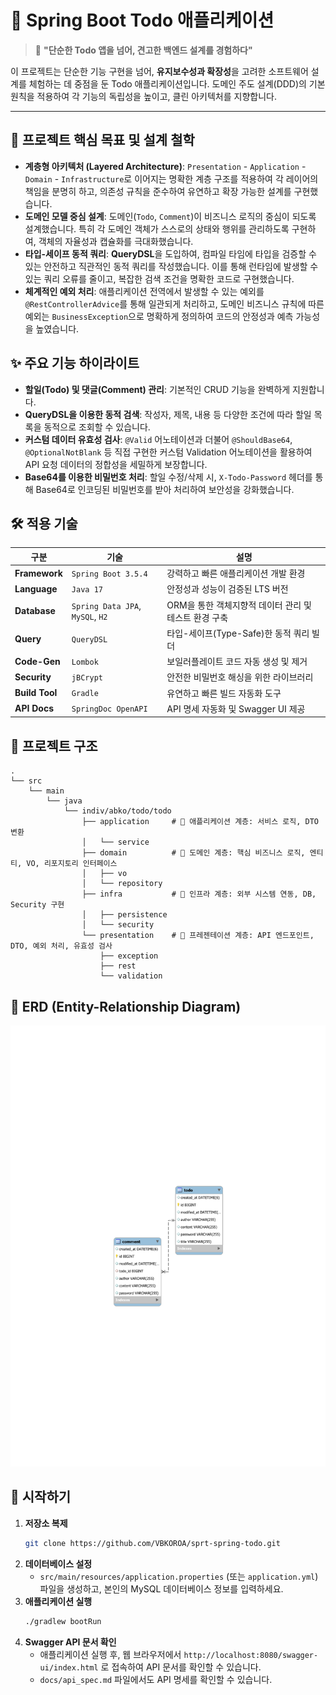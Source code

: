# 🚀 Spring Boot Todo 애플리케이션

> 💬 **"단순한 Todo 앱을 넘어, 견고한 백엔드 설계를 경험하다"**

이 프로젝트는 단순한 기능 구현을 넘어, **유지보수성과 확장성**을 고려한 소프트웨어 설계를 체험하는 데 중점을 둔 Todo 애플리케이션입니다. 도메인 주도 설계(DDD)의 기본 원칙을 적용하여 각 기능의 독립성을 높이고, 클린 아키텍처를 지향합니다.

---

## 🎯 프로젝트 핵심 목표 및 설계 철학

- **계층형 아키텍처 (Layered Architecture)**: `Presentation` - `Application` - `Domain` - `Infrastructure`로 이어지는 명확한 계층 구조를 적용하여 각 레이어의 책임을 분명히 하고, 의존성 규칙을 준수하여 유연하고 확장 가능한 설계를 구현했습니다.
- **도메인 모델 중심 설계**: 도메인(`Todo`, `Comment`)이 비즈니스 로직의 중심이 되도록 설계했습니다. 특히 각 도메인 객체가 스스로의 상태와 행위를 관리하도록 구현하여, 객체의 자율성과 캡슐화를 극대화했습니다.
- **타입-세이프 동적 쿼리**: **QueryDSL**을 도입하여, 컴파일 타임에 타입을 검증할 수 있는 안전하고 직관적인 동적 쿼리를 작성했습니다. 이를 통해 런타임에 발생할 수 있는 쿼리 오류를 줄이고, 복잡한 검색 조건을 명확한 코드로 구현했습니다.
- **체계적인 예외 처리**: 애플리케이션 전역에서 발생할 수 있는 예외를 `@RestControllerAdvice`를 통해 일관되게 처리하고, 도메인 비즈니스 규칙에 따른 예외는 `BusinessException`으로 명확하게 정의하여 코드의 안정성과 예측 가능성을 높였습니다.

## ✨ 주요 기능 하이라이트

- **할일(Todo) 및 댓글(Comment) 관리**: 기본적인 CRUD 기능을 완벽하게 지원합니다.
- **QueryDSL을 이용한 동적 검색**: 작성자, 제목, 내용 등 다양한 조건에 따라 할일 목록을 동적으로 조회할 수 있습니다.
- **커스텀 데이터 유효성 검사**: `@Valid` 어노테이션과 더불어 `@ShouldBase64`, `@OptionalNotBlank` 등 직접 구현한 커스텀 Validation 어노테이션을 활용하여 API 요청 데이터의 정합성을 세밀하게 보장합니다.
- **Base64를 이용한 비밀번호 처리**: 할일 수정/삭제 시, `X-Todo-Password` 헤더를 통해 Base64로 인코딩된 비밀번호를 받아 처리하여 보안성을 강화했습니다.

## 🛠️ 적용 기술

| 구분 | 기술 | 설명 |
|---|---|---|
| **Framework** | `Spring Boot 3.5.4` | 강력하고 빠른 애플리케이션 개발 환경 | 
| **Language** | `Java 17` | 안정성과 성능이 검증된 LTS 버전 | 
| **Database** | `Spring Data JPA`, `MySQL`, `H2` | ORM을 통한 객체지향적 데이터 관리 및 테스트 환경 구축 | 
| **Query** | `QueryDSL` | 타입-세이프(Type-Safe)한 동적 쿼리 빌더 | 
| **Code-Gen** | `Lombok` | 보일러플레이트 코드 자동 생성 및 제거 | 
| **Security** | `jBCrypt` | 안전한 비밀번호 해싱을 위한 라이브러리 |
| **Build Tool** | `Gradle` | 유연하고 빠른 빌드 자동화 도구 | 
| **API Docs** | `SpringDoc OpenAPI` | API 명세 자동화 및 Swagger UI 제공 |

## 📁 프로젝트 구조

```
.
└── src
    └── main
        └── java
            └── indiv/abko/todo/todo
                ├── application     # 📖 애플리케이션 계층: 서비스 로직, DTO 변환
                │   └── service
                ├── domain          # 🧠 도메인 계층: 핵심 비즈니스 로직, 엔티티, VO, 리포지토리 인터페이스
                │   ├── vo
                │   └── repository
                ├── infra           # 🔌 인프라 계층: 외부 시스템 연동, DB, Security 구현
                │   ├── persistence
                │   └── security
                └── presentation    # 📡 프레젠테이션 계층: API 엔드포인트, DTO, 예외 처리, 유효성 검사
                    ├── exception
                    ├── rest
                    └── validation
```

## 💾 ERD (Entity-Relationship Diagram)

![ERD](./docs/ERD.svg)

## 🚀 시작하기

1.  **저장소 복제**
    ```bash
    git clone https://github.com/VBKOROA/sprt-spring-todo.git
    ```
2.  **데이터베이스 설정**
    - `src/main/resources/application.properties` (또는 `application.yml`) 파일을 생성하고, 본인의 MySQL 데이터베이스 정보를 입력하세요.
3.  **애플리케이션 실행**
    ```bash
    ./gradlew bootRun
    ```
4.  **Swagger API 문서 확인**
    - 애플리케이션 실행 후, 웹 브라우저에서 `http://localhost:8080/swagger-ui/index.html` 로 접속하여 API 문서를 확인할 수 있습니다.
    - `docs/api_spec.md` 파일에서도 API 명세를 확인할 수 있습니다.
